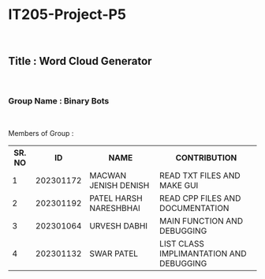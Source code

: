 # IT205-Project-P5
<br>
<h2>Title : Word Cloud Generator </h2>
<br>
<h3>Group Name : Binary Bots</h3>
<br>
<p>Members of Group : </p>
<table>
    <tr>
        <th>SR. NO</th>
        <th>ID</th>
        <th>NAME</th>
        <th>CONTRIBUTION</th>
    </tr>
    <tr>
        <td>1</td>
        <td>202301172</td>
        <td>MACWAN JENISH DENISH</td>
        <td>READ TXT FILES AND MAKE GUI</td>
    </tr>
    <tr>
         <td>2</td>
        <td>202301192</td>
        <td>PATEL HARSH NARESHBHAI</td>
         <td>READ CPP FILES AND DOCUMENTATION</td>
    </tr>
    <tr>
         <td>3</td>
        <td>202301064</td>
        <td>URVESH DABHI</td>
        <td>MAIN FUNCTION AND DEBUGGING</td>
    </tr>
    <tr>
         <td>4</td>
        <td>202301132</td>
        <td>SWAR PATEL</td>
        <td>LIST CLASS IMPLIMANTATION AND DEBUGGING</td>
    </tr>
</table>
